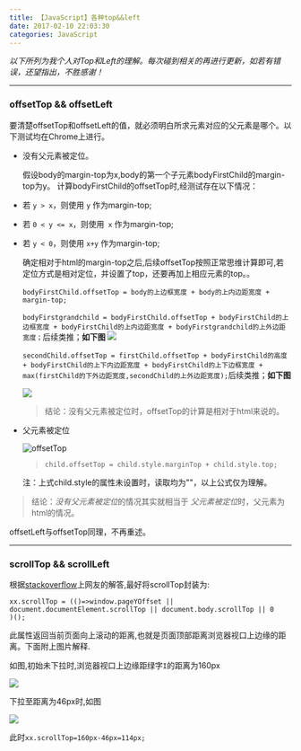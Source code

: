```yaml
---
title: 【JavaScript】各种top&&left
date: 2017-02-10 22:03:30
categories: JavaScript
---
```

*以下所列为我个人对Top和Left的理解。每次碰到相关的再进行更新，如若有错误，还望指出，不胜感谢！*
<!--more-->

----------

### offsetTop && offsetLeft

要清楚offsetTop和offsetLeft的值，就必须明白所求元素对应的父元素是哪个。以下测试均在Chrome上进行。

- 没有父元素被定位。

    假设body的margin-top为x,body的第一个子元素bodyFirstChild的margin-top为y。
	计算bodyFirstChild的offsetTop时,经测试存在以下情况：

 - 若 `y > x`，则使用 `y` 作为margin-top;
 - 若 `0 < y <= x`，则使用` x` 作为margin-top;
 - 若 `y < 0`，则使用 `x+y` 作为margin-top;
 
    确定相对于html的margin-top之后,后续offsetTop按照正常思维计算即可,若定位方式是相对定位，并设置了top，还要再加上相应元素的top。。

    `bodyFirstChild.offsetTop = body的上边框宽度 + body的上内边距宽度 + margin-top;`

	`bodyFirstgrandchild = bodyFirstChild.offsetTop + bodyFirstChild的上边框宽度 + bodyFirstChild的上内边距宽度 + bodyFirstgrandchild的上外边距宽度；`后续类推；**如下图**
	![](http://i.imgur.com/MKDSNG2.png)

	`secondChild.offsetTop = firstChild.offsetTop + bodyFirstChild的高度 + bodyFirstChild的上下内边距宽度 + bodyFirstChild的上下边框宽度 + max(firstChild的下外边距宽度,secondChild的上外边距宽度);`后续类推；**如下图**

    ![](http://i.imgur.com/YOXDlqM.png)
	
    >结论：没有父元素被定位时，offsetTop的计算是相对于html来说的。


- 父元素被定位

    ![offsetTop](http://i.imgur.com/7OIBvNH.png)

	>`child.offsetTop = child.style.marginTop + child.style.top;`

	注：上式child.style的属性未设置时，读取均为""，以上公式仅为理解。


>结论：*没有父元素被定位*的情况其实就相当于 *父元素被定位*时，父元素为html的情况。

offsetLeft与offsetTop同理，不再重述。

----------
### scrollTop && scrollLeft

根据[stackoverflow](http://stackoverflow.com/questions/19618545/body-scrolltop-vs-documentelement-scrolltop-vs-window-pagyoffset-vs-window-scrol)上网友的解答,最好将scrollTop封装为:

	xx.scrollTop = (()=>window.pageYOffset || document.documentElement.scrollTop || document.body.scrollTop || 0
	)();

此属性返回当前页面向上滚动的距离,也就是页面顶部距离浏览器视口上边缘的距离。下面附上图片解释.

如图,初始未下拉时,浏览器视口上边缘距绿字`I`的距离为160px

![](http://i.imgur.com/6YpFDz2.png)

下拉至距离为46px时,如图

![](http://i.imgur.com/4MT9xo9.png)

此时`xx.scrollTop=160px-46px=114px;`